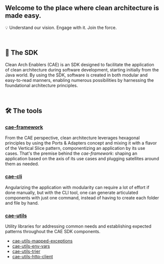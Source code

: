 ## Welcome to the place where clean architecture is made easy. 
💡 Understand our vision. Engage with it. Join the force.

<br>

## 🧰 The SDK

Clean Arch Enablers (CAE) is an SDK designed to facilitate the application of clean architecture during software development, starting initially from the Java world. By using the SDK, software is created in both modular and easy-to-read manners, enabling numerous possibilities by harnessing the foundational architecture principles.

<br>

## 🛠️ The tools

### [cae-framework](https://github.com/clean-arch-enablers-project/cae-framework)

From the CAE perspective, clean architecture leverages hexagonal principles by using the Ports & Adapters concept and mixing it with a flavor of the Vertical Slice pattern, componentizing an application by its use cases. That's the premise behind the _cae-framework_: shaping an application based on the axis of its use cases and plugging satellites around them as needed. 

### [cae-cli](https://github.com/clean-arch-enablers-project/cae-cli)

Angularizing the application with modularity can require a lot of effort if done manually, but with the CLI tool, one can generate articulated components with just one command, instead of having to create each folder and file by hand.

### [cae-utils](https://github.com/search?q=topic%3Acae-utils+org%3Aclean-arch-enablers-project&type=Repositories)

Utility libraries for addressing common needs and establishing expected patterns throughout the CAE SDK components.

- [cae-utils-mapped-exceptions](https://github.com/clean-arch-enablers-project/cae-utils-mapped-exceptions)
- [cae-utils-env-vars](https://github.com/clean-arch-enablers-project/cae-utils-env-vars)
- [cae-utils-trier](https://github.com/clean-arch-enablers-project/cae-utils-trier)
- [cae-utils-http-client](https://github.com/clean-arch-enablers-project/cae-utils-http-client)

<!--

**Here are some ideas to get you started:**

🙋‍♀️ A short introduction - what is your organization all about?
🌈 Contribution guidelines - how can the community get involved?
👩‍💻 Useful resources - where can the community find your docs? Is there anything else the community should know?
🍿 Fun facts - what does your team eat for breakfast?
🧙 Remember, you can do mighty things with the power of [Markdown](https://docs.github.com/github/writing-on-github/getting-started-with-writing-and-formatting-on-github/basic-writing-and-formatting-syntax)
-->
